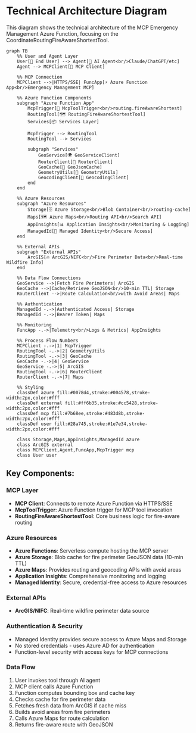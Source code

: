 # Technical Architecture Diagram

This diagram shows the technical architecture of the MCP Emergency Management Azure Function, focusing on the CoordinateRoutingFireAwareShortestTool.

```mermaid
graph TB
    %% User and Agent Layer
    User[👤 End User] --> Agent[🤖 AI Agent<br/>Claude/ChatGPT/etc]
    Agent --> MCPClient[📡 MCP Client]
    
    %% MCP Connection
    MCPClient -->|HTTPS/SSE| FuncApp[⚡ Azure Function App<br/>Emergency Management MCP]
    
    %% Azure Function Components
    subgraph "Azure Function App"
        McpTrigger[🔧 McpToolTrigger<br/>routing.fireAwareShortest]
        RoutingTool[🗺️ RoutingFireAwareShortestTool]
        Services[📦 Services Layer]
        
        McpTrigger --> RoutingTool
        RoutingTool --> Services
        
        subgraph "Services"
            GeoService[🌍 GeoServiceClient]
            RouterClient[🚗 RouterClient]
            GeoCache[💾 GeoJsonCache]
            GeometryUtils[📐 GeometryUtils]
            GeocodingClient[📍 GeocodingClient]
        end
    end
    
    %% Azure Resources
    subgraph "Azure Resources"
        Storage[🗄️ Azure Storage<br/>Blob Container<br/>routing-cache]
        Maps[🗺️ Azure Maps<br/>Routing API<br/>Search API]
        AppInsights[📊 Application Insights<br/>Monitoring & Logging]
        ManagedId[🔐 Managed Identity<br/>Secure Access]
    end
    
    %% External APIs
    subgraph "External APIs"
        ArcGIS[🔥 ArcGIS/NIFC<br/>Fire Perimeter Data<br/>Real-time Wildfire Info]
    end
    
    %% Data Flow Connections
    GeoService -->|Fetch Fire Perimeters| ArcGIS
    GeoCache -->|Cache/Retrieve GeoJSON<br/>10-min TTL| Storage
    RouterClient -->|Route Calculation<br/>with Avoid Areas| Maps
    
    %% Authentication
    ManagedId -.->|Authenticated Access| Storage
    ManagedId -.->|Bearer Token| Maps
    
    %% Monitoring
    FuncApp -.->|Telemetry<br/>Logs & Metrics| AppInsights
    
    %% Process Flow Numbers
    MCPClient -.->|1| McpTrigger
    RoutingTool -.->|2| GeometryUtils
    RoutingTool -.->|3| GeoCache
    GeoCache -.->|4| GeoService
    GeoService -.->|5| ArcGIS
    RoutingTool -.->|6| RouterClient
    RouterClient -.->|7| Maps
    
    %% Styling
    classDef azure fill:#0078d4,stroke:#004578,stroke-width:2px,color:#fff
    classDef external fill:#ff6b35,stroke:#cc5428,stroke-width:2px,color:#fff
    classDef mcp fill:#7b68ee,stroke:#483d8b,stroke-width:2px,color:#fff
    classDef user fill:#28a745,stroke:#1e7e34,stroke-width:2px,color:#fff
    
    class Storage,Maps,AppInsights,ManagedId azure
    class ArcGIS external
    class MCPClient,Agent,FuncApp,McpTrigger mcp
    class User user
```

## Key Components:

### MCP Layer
- **MCP Client**: Connects to remote Azure Function via HTTPS/SSE
- **McpToolTrigger**: Azure Function trigger for MCP tool invocation
- **RoutingFireAwareShortestTool**: Core business logic for fire-aware routing

### Azure Resources
- **Azure Functions**: Serverless compute hosting the MCP server
- **Azure Storage**: Blob cache for fire perimeter GeoJSON data (10-min TTL)
- **Azure Maps**: Provides routing and geocoding APIs with avoid areas
- **Application Insights**: Comprehensive monitoring and logging
- **Managed Identity**: Secure, credential-free access to Azure resources

### External APIs
- **ArcGIS/NIFC**: Real-time wildfire perimeter data source

### Authentication & Security
- Managed Identity provides secure access to Azure Maps and Storage
- No stored credentials - uses Azure AD for authentication
- Function-level security with access keys for MCP connections

### Data Flow
1. User invokes tool through AI agent
2. MCP client calls Azure Function
3. Function computes bounding box and cache key
4. Checks cache for fire perimeter data
5. Fetches fresh data from ArcGIS if cache miss
6. Builds avoid areas from fire perimeters
7. Calls Azure Maps for route calculation
8. Returns fire-aware route with GeoJSON